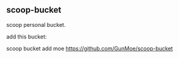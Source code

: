 ## scoop-bucket

scoop personal bucket.

add this bucket:  

scoop bucket add moe https://github.com/GunMoe/scoop-bucket
